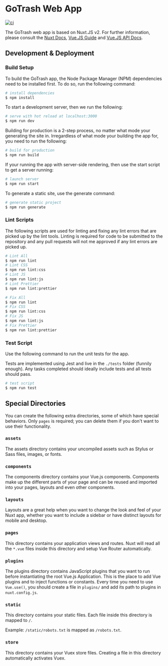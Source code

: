 # GoTrash Web App

[![ci](https://github.com/gotrash/gotrash-webapp/actions/workflows/ci.yml/badge.svg)](https://github.com/gotrash/gotrash-webapp/actions/workflows/ci.yml)

The GoTrash web app is based on Nuxt.JS v2. For further information, please consult the [Nuxt Docs](https://nuxtjs.org/docs/), [Vue.JS Guide](https://v2.vuejs.org/v2/guide/) and [Vue.JS API Docs](https://v2.vuejs.org/v2/api/).

## Development & Deployment

### Build Setup

To build the GoTrash app, the Node Package Manager (NPM) dependencies need to be installed first. To do so, run the following command:

```bash
# install dependencies
$ npm install
```

To start a development server, then we run the following:

```bash
# serve with hot reload at localhost:3000
$ npm run dev
```

Building for production is a 2-step process, no matter what mode your generating the site in. Irregardless of what mode your building the app for, you need to run the following:

```bash
# build for production
$ npm run build
```

If your running the app with server-side rendering, then use the start script to get a server running:

```bash
# launch server
$ npm run start
```

To generate a static site, use the generate command:

```bash
# generate static project
$ npm run generate
```

### Lint Scripts

The following scripts are used for linting and fixing any lint errors that are picked up by the lint tools. Linting is required for code to be submitted to the repository and any pull requests will not me approved if any lint errors are picked up.

```bash
# Lint All
$ npm run lint
# Lint CSS
$ npm run lint:css
# Lint JS
$ npm run lint:js
# Lint Prettier
$ npm run lint:prettier

# Fix All
$ npm run lint
# Fix CSS
$ npm run lint:css
# Fix JS
$ npm run lint:js
# Fix Prettier
$ npm run lint:prettier
```

### Test Script

Use the following command to run the unit tests for the app.

Tests are implemented using Jest and live in the `./tests` folder (funnily enough). Any tasks completed should ideally include tests and all tests should pass.

```bash
# test script
$ npm run test
```

## Special Directories

You can create the following extra directories, some of which have special behaviors. Only `pages` is required; you can delete them if you don't want to use their functionality.

### `assets`

The assets directory contains your uncompiled assets such as Stylus or Sass files, images, or fonts.

### `components`

The components directory contains your Vue.js components. Components make up the different parts of your page and can be reused and imported into your pages, layouts and even other components.

### `layouts`

Layouts are a great help when you want to change the look and feel of your Nuxt app, whether you want to include a sidebar or have distinct layouts for mobile and desktop.

### `pages`

This directory contains your application views and routes. Nuxt will read all the `*.vue` files inside this directory and setup Vue Router automatically.

### `plugins`

The plugins directory contains JavaScript plugins that you want to run before instantiating the root Vue.js Application. This is the place to add Vue plugins and to inject functions or constants. Every time you need to use `Vue.use()`, you should create a file in `plugins/` and add its path to plugins in `nuxt.config.js`.

### `static`

This directory contains your static files. Each file inside this directory is mapped to `/`.

Example: `/static/robots.txt` is mapped as `/robots.txt`.

### `store`

This directory contains your Vuex store files. Creating a file in this directory automatically activates Vuex.
